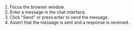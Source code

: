 1. Focus the browser window.
2. Enter a message in the chat interface.
3. Click "Send" or press enter to send the message.
4. Assert that the message is sent and a response is received.